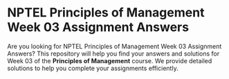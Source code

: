 # NPTEL Principles of Management Week 03 Assignment Answers

Are you looking for NPTEL Principles of Management Week 03 Assignment Answers? This repository will help you find your answers and solutions for Week 03 of the **Principles of Management** course. We provide detailed solutions to help you complete your assignments efficiently.